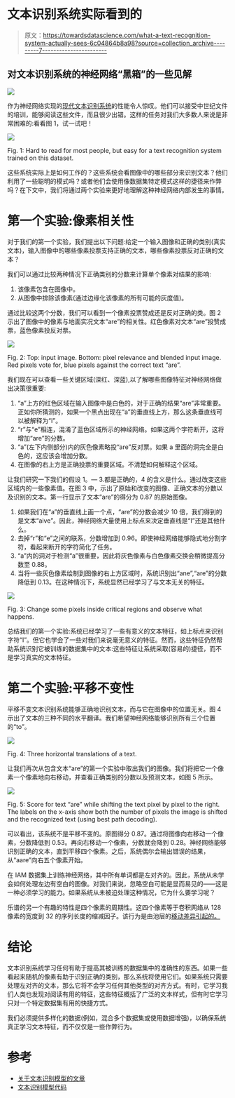 # 文本识别系统实际看到的

> 原文：<https://towardsdatascience.com/what-a-text-recognition-system-actually-sees-6c04864b8a98?source=collection_archive---------7----------------------->

## 对文本识别系统的神经网络“黑箱”的一些见解

![](img/a0f312463414de308b0ef759c67d1e6a.png)

作为神经网络实现的[现代文本识别系统](/2326a3487cd5)的性能令人惊叹。他们可以接受中世纪文件的培训，能够阅读这些文件，而且很少出错。这样的任务对我们大多数人来说是非常困难的:看看图 1，试一试吧！

![](img/848d9b9315691e5c928e6ec5b84bae49.png)

Fig. 1: Hard to read for most people, but easy for a text recognition system trained on this dataset.

这些系统实际上是如何工作的？这些系统会看图像中的哪些部分来识别文本？他们利用了一些聪明的模式吗？或者他们会使用像数据集特定模式这样的捷径来作弊吗？在下文中，我们将通过两个实验来更好地理解这种神经网络内部发生的事情。

# 第一个实验:像素相关性

对于我们的第一个实验，我们提出以下问题:给定一个输入图像和正确的类别(真实文本)，输入图像中的哪些像素投票支持正确的文本，哪些像素投票反对正确的文本？

我们可以通过比较两种情况下正确类别的分数来计算单个像素对结果的影响:

1.  该像素包含在图像中。
2.  从图像中排除该像素(通过边缘化该像素的所有可能的灰度值)。

通过比较这两个分数，我们可以看到一个像素投票赞成还是反对正确的类。图 2 示出了图像中的像素与地面实况文本“are”的相关性。红色像素对文本“are”投赞成票，蓝色像素投反对票。

![](img/808163bcfd8480dbe4284b3136d0a9e1.png)

Fig. 2: Top: input image. Bottom: pixel relevance and blended input image. Red pixels vote for, blue pixels against the correct text “are”.

我们现在可以查看一些关键区域(深红、深蓝),以了解哪些图像特征对神经网络做出决策很重要:

1.  “a”上方的红色区域在输入图像中是白色的，对于正确的结果“are”非常重要。正如你所猜测的，如果一个黑点出现在“a”的垂直线上方，那么这条垂直线可以被解释为“I”。
2.  “r”与“e”相连，混淆了蓝色区域所示的神经网络。如果这两个字符断开，这将增加“are”的分数。
3.  “a”(左下内侧部分)内的灰色像素略投“are”反对票。如果 a 里面的洞完全是白色的，这应该会增加分数。
4.  在图像的右上方是正确投票的重要区域。不清楚如何解释这个区域。

让我们研究一下我们的假设 1。— 3.都是正确的，4 的含义是什么。通过改变这些区域内的一些像素值。在图 3 中，示出了原始和改变的图像、正确文本的分数以及识别的文本。第一行显示了文本“are”的得分为 0.87 的原始图像。

1.  如果我们在“a”的垂直线上画一个点，“are”的分数会减少 10 倍，我们得到的是文本“aive”。因此，神经网络大量使用上标点来决定垂直线是“I”还是其他什么。
2.  去掉“r”和“e”之间的联系，分数增加到 0.96。即使神经网络能够隐式地分割字符，看起来断开的字符简化了任务。
3.  “a”内的洞对于检测“a”很重要，因此将灰色像素与白色像素交换会稍微提高分数至 0.88。
4.  当将一些灰色像素绘制到图像的右上方区域时，系统识别出“ane”,“are”的分数降低到 0.13。在这种情况下，系统显然已经学习了与文本无关的特征。

![](img/86c931cdf3bd001eb6162375e3fdb94d.png)

Fig. 3: Change some pixels inside critical regions and observe what happens.

总结我们的第一个实验:系统已经学习了一些有意义的文本特征，如上标点来识别字符“I”。但它也学会了一些对我们来说毫无意义的特征。然而，这些特征仍然帮助系统识别它被训练的数据集中的文本:这些特征让系统采取(容易的)捷径，而不是学习真实的文本特征。

# 第二个实验:平移不变性

平移不变文本识别系统能够正确地识别文本，而与它在图像中的位置无关。图 4 示出了文本的三种不同的水平翻译。我们希望神经网络能够识别所有三个位置的“to”。

![](img/21ed45bbddb8d38e8066360454fbf845.png)

Fig. 4: Three horizontal translations of a text.

让我们再次从包含文本“are”的第一个实验中取出我们的图像。我们将把它一个像素一个像素地向右移动，并查看正确类别的分数以及预测文本，如图 5 所示。

![](img/4b28827049e231f55942c98f20feab18.png)

Fig. 5: Score for text “are” while shifting the text pixel by pixel to the right. The labels on the x-axis show both the number of pixels the image is shifted and the recognized text (using best path decoding).

可以看出，该系统不是平移不变的。原图得分 0.87。通过将图像向右移动一个像素，分数降低到 0.53。再向右移动一个像素，分数就会降到 0.28。神经网络能够识别正确的文本，直到平移四个像素。之后，系统偶尔会输出错误的结果，从“aare”向右五个像素开始。

在 IAM 数据集上训练神经网络，其中所有单词都是左对齐的。因此，系统从未学会如何处理左边有空白的图像。对我们来说，忽略空白可能是显而易见的——这是一种必须学习的能力。如果系统从未被迫处理这种情况，它为什么要学习呢？

乐谱的另一个有趣的特性是四个像素的周期性。这四个像素等于卷积网络从 128 像素的宽度到 32 的序列长度的缩减因子。该行为是由池层的[移动差异引起的。](https://harald-scheidl.medium.com/d2f5a7866135)

# 结论

文本识别系统学习任何有助于提高其被训练的数据集中的准确性的东西。如果一些看起来随机的像素有助于识别正确的类别，那么系统将使用它们。如果系统只需要处理左对齐的文本，那么它将不会学习任何其他类型的对齐方式。有时，它学习我们人类也发现对阅读有用的特征，这些特征概括了广泛的文本样式，但有时它学习只对一个特定数据集有用的快捷方式。

我们必须提供多样化的数据(例如，混合多个数据集或使用数据增强)，以确保系统真正学习文本特征，而不仅仅是一些作弊行为。

# 参考

*   [关于文本识别模型的文章](/2326a3487cd5)
*   [文本识别模型代码](https://github.com/githubharald/SimpleHTR)